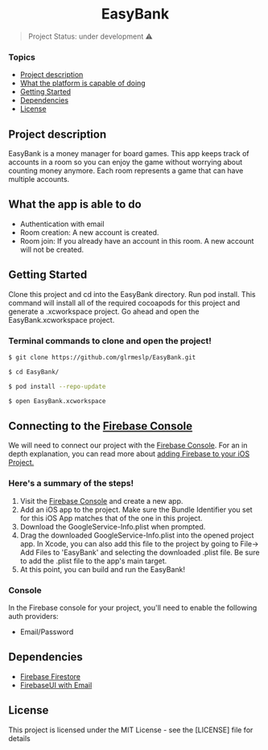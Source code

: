 <h1 align="center"> EasyBank </h1>

> Project Status: under development :warning:

### Topics
  * [Project description](#project-description)
  * [What the platform is capable of doing](#what-the-app-is-able-to-do)
  * [Getting Started](#getting-started)
  * [Dependencies](#dependencies)
  * [License](#license)
  
## Project description

EasyBank is a money manager for board games. This app keeps track of accounts in a room so you can enjoy the game without worrying about counting money anymore. 
Each room represents a game that can have multiple accounts.

## What the app is able to do

- Authentication with email
- Room creation: A new account is created.
- Room join: If you already have an account in this room. A new account will not be created.

## Getting Started 

Clone this project and cd into the EasyBank directory. Run pod install. This command will install all of the required cocoapods for this project and generate a .xcworkspace project. 
Go ahead and open the EasyBank.xcworkspace project.

### Terminal commands to clone and open the project!

```bash
$ git clone https://github.com/glrmeslp/EasyBank.git

$ cd EasyBank/

$ pod install --repo-update

$ open EasyBank.xcworkspace
```
## Connecting to the [Firebase Console](https://console.firebase.google.com/)

We will need to connect our project with the [Firebase Console](https://console.firebase.google.com/). For an in depth explanation, you can read more about [adding Firebase to your iOS Project.](https://firebase.google.com/docs/ios/setup)

### Here's a summary of the steps!

1. Visit the [Firebase Console](https://console.firebase.google.com/) and create a new app.
2. Add an iOS app to the project. Make sure the Bundle Identifier you set for this iOS App matches that of the one in this project.
3. Download the GoogleService-Info.plist when prompted.
4. Drag the downloaded GoogleService-Info.plist into the opened project app. In Xcode, you can also add this file to the project by going to File-> Add Files to 'EasyBank' and selecting the downloaded .plist file. Be sure to add the .plist file to the app's main target.
5. At this point, you can build and run the EasyBank!

### Console

In the Firebase console for your project, you'll need to enable the following auth providers:
- Email/Password

## Dependencies

- [Firebase Firestore](https://firebase.google.com/docs/firestore)
- [FirebaseUI with Email](https://firebase.google.com/docs/auth/ios/firebaseui)

## License

This project is licensed under the MIT License - see the [LICENSE] file for details




